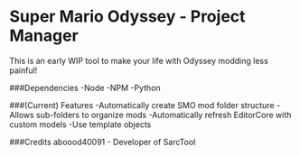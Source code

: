 # Super Mario Odyssey - Project Manager
This is an early WIP tool to make your life with Odyssey modding less painful!

###Dependencies
-Node
-NPM
-Python

###(Current) Features
-Automatically create SMO mod folder structure
-Allows sub-folders to organize mods
-Automatically refresh EditorCore with custom models
-Use template objects

###Credits
aboood40091 - Developer of SarcTool
